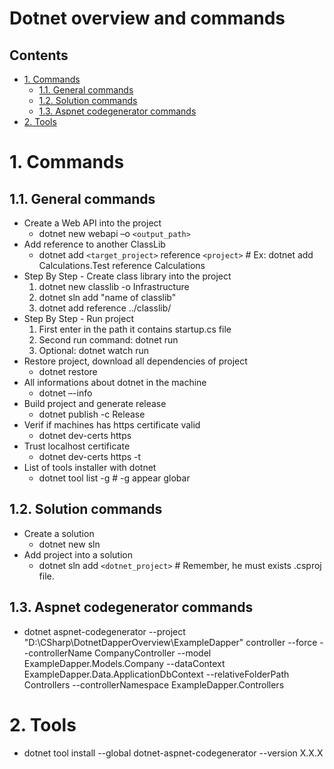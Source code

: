 # Dotnet overview and commands <!-- omit in toc -->

## Contents <!-- omit in toc -->

- [1. Commands](#1-commands)
  - [1.1. General commands](#11-general-commands)
  - [1.2. Solution commands](#12-solution-commands)
  - [1.3. Aspnet codegenerator commands](#13-aspnet-codegenerator-commands)
- [2. Tools](#2-tools)

# 1. Commands

## 1.1. General commands

- Create a Web API into the project
  - dotnet new webapi –o `<output_path>`
- Add reference to another ClassLib
  - dotnet add `<target_project>` reference `<project>` # Ex: dotnet add Calculations.Test reference Calculations
- Step By Step - Create class library into the project
  1. dotnet new classlib -o Infrastructure
  2. dotnet sln add "name of classlib"
  3. dotnet add reference ../classlib/
- Step By Step - Run project
  1. First enter in the path it contains startup.cs file
  2. Second run command: dotnet run
  3. Optional: dotnet watch run
- Restore project, download all dependencies of project
  - dotnet restore
- All informations about dotnet in the machine
  - dotnet –-info
- Build project and generate release
  - dotnet publish -c Release
- Verif if machines has https certificate valid
  - dotnet dev-certs https
- Trust localhost certificate
  - dotnet dev-certs https -t
- List of tools installer with dotnet
  - dotnet tool list -g # -g appear globar

## 1.2. Solution commands

- Create a solution
  - dotnet new sln
- Add project into a solution
  - dotnet sln add `<dotnet_project>` # Remember, he must exists .csproj file.

## 1.3. Aspnet codegenerator commands

- dotnet aspnet-codegenerator --project "D:\CSharp\DotnetDapperOverview\ExampleDapper" controller --force --controllerName CompanyController --model ExampleDapper.Models.Company --dataContext ExampleDapper.Data.ApplicationDbContext --relativeFolderPath Controllers --controllerNamespace ExampleDapper.Controllers

# 2. Tools

- dotnet tool install --global dotnet-aspnet-codegenerator --version X.X.X
